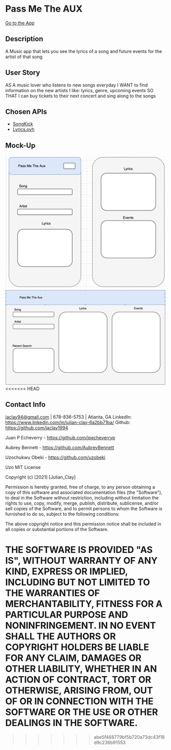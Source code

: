 # Pass Me The AUX

[Go to the App](https://jpecheverryp.github.io/pass-me-the-aux/index.html)

## Description
A Music app that lets you see the lyrics of a song and future events for the artist of that song

## User Story
AS A music lover who listens to new songs everyday
I WANT to find information on the new artists I like: lyrics, genre, upcoming events
SO THAT I can buy tickets to their next concert and sing along to the songs

## Chosen APIs
- [SongKick](https://www.songkick.com/developer/search)
- [Lyrics.ovh](https://lyricsovh.docs.apiary.io/#reference/0/lyrics-of-a-song/search)

## Mock-Up
![Mobile View](images/mobile.png)
![Desktop View](images/desktop.png)
<<<<<<< HEAD

## Contact Info
jaclay94@gmail.com | 678-836-5753 | Atlanta, GA 
LinkedIn: https://www.linkedin.com/in/julian-clay-6a2bb71ba/
Github: https://github.com/jaclay1994

Juan P Echeverry - https://github.com/jpecheverryp

Aubrey Bennett - https://github.com/AubreyBennett

Uzochukwu Obeki - https://github.com/uzobeki

Uzo 
MIT License

Copyright (c) [2021] [Julian_Clay]

Permission is hereby granted, free of charge, to any person obtaining a copy
of this software and associated documentation files (the "Software"), to deal
in the Software without restriction, including without limitation the rights
to use, copy, modify, merge, publish, distribute, sublicense, and/or sell
copies of the Software, and to permit persons to whom the Software is
furnished to do so, subject to the following conditions:

The above copyright notice and this permission notice shall be included in all
copies or substantial portions of the Software.

THE SOFTWARE IS PROVIDED "AS IS", WITHOUT WARRANTY OF ANY KIND, EXPRESS OR
IMPLIED, INCLUDING BUT NOT LIMITED TO THE WARRANTIES OF MERCHANTABILITY,
FITNESS FOR A PARTICULAR PURPOSE AND NONINFRINGEMENT. IN NO EVENT SHALL THE
AUTHORS OR COPYRIGHT HOLDERS BE LIABLE FOR ANY CLAIM, DAMAGES OR OTHER
LIABILITY, WHETHER IN AN ACTION OF CONTRACT, TORT OR OTHERWISE, ARISING FROM,
OUT OF OR IN CONNECTION WITH THE SOFTWARE OR THE USE OR OTHER DEALINGS IN THE
SOFTWARE.
=======
>>>>>>> abe5f468779bf5b720a73dc43f18d9c236b91553
